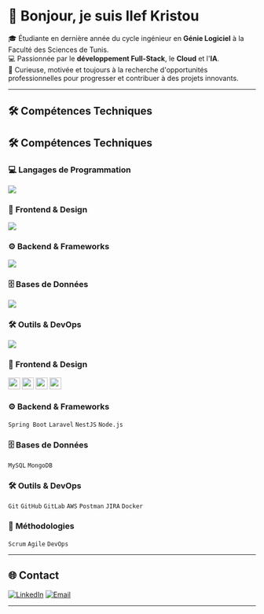 # 👋 Bonjour, je suis Ilef Kristou  

🎓 Étudiante en dernière année du cycle ingénieur en **Génie Logiciel** à la Faculté des Sciences de Tunis.  
💻 Passionnée par le **développement Full-Stack**, le **Cloud** et l'**IA**.  
🚀 Curieuse, motivée et toujours à la recherche d'opportunités professionnelles pour progresser et contribuer à des projets innovants.  

---

## 🛠️ Compétences Techniques
## 🛠️ Compétences Techniques

### 💻 **Langages de Programmation**
<img src="https://skillicons.dev/icons?i=java,python,c,cpp,r,ts,js" />

### 🎨 **Frontend & Design**  
<img src="https://skillicons.dev/icons?i=angular,react,html,css,ts,js" />

### ⚙️ **Backend & Frameworks**
<img src="https://skillicons.dev/icons?i=spring,laravel,nestjs,nodejs" />

### 🗄️ **Bases de Données**
<img src="https://skillicons.dev/icons?i=mysql,mongodb" />

### 🛠️ **Outils & DevOps**
<img src="https://skillicons.dev/icons?i=git,github,gitlab,aws,postman,docker" />

### 🎨 **Frontend & Design**
<img src="https://img.shields.io/badge/Angular-DD0031?logo=angular&logoColor=white" height="24"> <img src="https://img.shields.io/badge/React-61DAFB?logo=react&logoColor=black" height="24"> <img src="https://img.shields.io/badge/HTML5-E34F26?logo=html5&logoColor=white" height="24"> <img src="https://img.shields.io/badge/CSS3-1572B6?logo=css3&logoColor=white" height="24">

### ⚙️ **Backend & Frameworks**
`Spring Boot` `Laravel` `NestJS` `Node.js`

### 🗄️ **Bases de Données**
`MySQL` `MongoDB`

### 🛠️ **Outils & DevOps**
`Git` `GitHub` `GitLab` `AWS` `Postman` `JIRA` `Docker`

### 🔄 **Méthodologies**
`Scrum` `Agile` `DevOps`

---

## 🌐 Contact

[![LinkedIn](https://img.shields.io/badge/LinkedIn-0077B5?style=for-the-badge&logo=linkedin&logoColor=white)](https://www.linkedin.com/in/ilef-kristou-99374a302/)
[![Email](https://img.shields.io/badge/Email-D14836?style=for-the-badge&logo=gmail&logoColor=white)](mailto:ilef.kristou@etudiant-fst.utm.tn)

---

